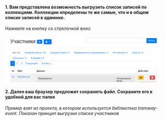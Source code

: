 #### 1. Вам представлена возможность выгрузить список записей по коллекциям. Коллекции определены те же самые, что и в общем списке записей в админке.

Нажмите на кнопку со стрелочкой вниз:

![screen-1](https://raw.githubusercontent.com/ulmic/tramway-dev/develop/tramway-export/docs/russian/screens/1.png)

#### 2. Далее ваш браузер предложит сохранить файл. Сохраните его в удобной для вас папке

*Пример взят из проекта, в котором используется библиотека tramway-event. Показан принцип выгрузки списка участников*
